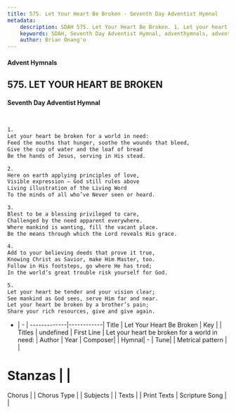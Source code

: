 ```yaml
---
title: 575. Let Your Heart Be Broken - Seventh Day Adventist Hymnal
metadata:
    description: SDAH 575. Let Your Heart Be Broken. 1. Let your heart be broken for a world in need: Feed the mouths that hunger, soothe the wounds that bleed, Give the cup of water and the loaf of bread Be the hands of Jesus, serving in His stead.
    keywords: SDAH, Seventh Day Adventist Hymnal, adventhymnals, advent hymnals, Let Your Heart Be Broken, Let your heart be broken for a world in need; 
    author: Brian Onang'o
---
```


#### Advent Hymnals
## 575. LET YOUR HEART BE BROKEN
#### Seventh Day Adventist Hymnal

```txt


1.
Let your heart be broken for a world in need:
Feed the mouths that hunger, soothe the wounds that bleed,
Give the cup of water and the loaf of bread
Be the hands of Jesus, serving in His stead.

2.
Here on earth applying principles of love,
Visible expression – God still rules above
Living illustration of the Living Word
To the minds of all who’ve Never seen or heard.

3.
Blest to be a blessing privileged to care,
Challenged by the need apparent everywhere.
Where mankind is wanting, fill the vacant place.
Be the means through which the Lord reveals His grace.

4.
Add to your believing deeds that prove it true,
Knowing Christ as Savior, make Him Master, too.
Follow in His footsteps, go where He has trod;
In the world’s great trouble risk yourself for God.

5.
Let your heart be tender and your vision clear;
See mankind as God sees, serve Him far and near.
Let your heart be broken by a brother’s pain;
Share your rich resources, give and give again.


```

- |   -  |
-------------|------------|
Title | Let Your Heart Be Broken |
Key |  |
Titles | undefined |
First Line | Let your heart be broken for a world in need: |
Author | 
Year | 
Composer|  |
Hymnal|  - |
Tune|  |
Metrical pattern | |
# Stanzas |  |
Chorus |  |
Chorus Type |  |
Subjects |  |
Texts |  |
Print Texts | 
Scripture Song |  |
  
